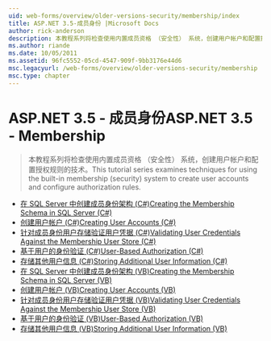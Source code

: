 ```yaml
---
uid: web-forms/overview/older-versions-security/membership/index
title: ASP.NET 3.5-成员身份 |Microsoft Docs
author: rick-anderson
description: 本教程系列将检查使用内置成员资格 （安全性） 系统，创建用户帐户和配置授权规则的技术。
ms.author: riande
ms.date: 10/05/2011
ms.assetid: 96fc5552-05cd-4547-909f-9bb3176e44d6
msc.legacyurl: /web-forms/overview/older-versions-security/membership
msc.type: chapter
---
```

<a name="aspnet-35---membership"></a><span data-ttu-id="ce50d-103">ASP.NET 3.5 - 成员身份</span><span class="sxs-lookup"><span data-stu-id="ce50d-103">ASP.NET 3.5 - Membership</span></span>
====================
> <span data-ttu-id="ce50d-104">本教程系列将检查使用内置成员资格 （安全性） 系统，创建用户帐户和配置授权规则的技术。</span><span class="sxs-lookup"><span data-stu-id="ce50d-104">This tutorial series examines techniques for using the built-in membership (security) system to create user accounts and configure authorization rules.</span></span>


- [<span data-ttu-id="ce50d-105">在 SQL Server 中创建成员身份架构 (C#)</span><span class="sxs-lookup"><span data-stu-id="ce50d-105">Creating the Membership Schema in SQL Server (C#)</span></span>](creating-the-membership-schema-in-sql-server-cs.md)
- [<span data-ttu-id="ce50d-106">创建用户帐户 (C#)</span><span class="sxs-lookup"><span data-stu-id="ce50d-106">Creating User Accounts (C#)</span></span>](creating-user-accounts-cs.md)
- [<span data-ttu-id="ce50d-107">针对成员身份用户存储验证用户凭据 (C#)</span><span class="sxs-lookup"><span data-stu-id="ce50d-107">Validating User Credentials Against the Membership User Store (C#)</span></span>](validating-user-credentials-against-the-membership-user-store-cs.md)
- [<span data-ttu-id="ce50d-108">基于用户的身份验证 (C#)</span><span class="sxs-lookup"><span data-stu-id="ce50d-108">User-Based Authorization (C#)</span></span>](user-based-authorization-cs.md)
- [<span data-ttu-id="ce50d-109">存储其他用户信息 (C#)</span><span class="sxs-lookup"><span data-stu-id="ce50d-109">Storing Additional User Information (C#)</span></span>](storing-additional-user-information-cs.md)
- [<span data-ttu-id="ce50d-110">在 SQL Server 中创建成员身份架构 (VB)</span><span class="sxs-lookup"><span data-stu-id="ce50d-110">Creating the Membership Schema in SQL Server (VB)</span></span>](creating-the-membership-schema-in-sql-server-vb.md)
- [<span data-ttu-id="ce50d-111">创建用户帐户 (VB)</span><span class="sxs-lookup"><span data-stu-id="ce50d-111">Creating User Accounts (VB)</span></span>](creating-user-accounts-vb.md)
- [<span data-ttu-id="ce50d-112">针对成员身份用户存储验证用户凭据 (VB)</span><span class="sxs-lookup"><span data-stu-id="ce50d-112">Validating User Credentials Against the Membership User Store (VB)</span></span>](validating-user-credentials-against-the-membership-user-store-vb.md)
- [<span data-ttu-id="ce50d-113">基于用户的身份验证 (VB)</span><span class="sxs-lookup"><span data-stu-id="ce50d-113">User-Based Authorization (VB)</span></span>](user-based-authorization-vb.md)
- [<span data-ttu-id="ce50d-114">存储其他用户信息 (VB)</span><span class="sxs-lookup"><span data-stu-id="ce50d-114">Storing Additional User Information (VB)</span></span>](storing-additional-user-information-vb.md)
